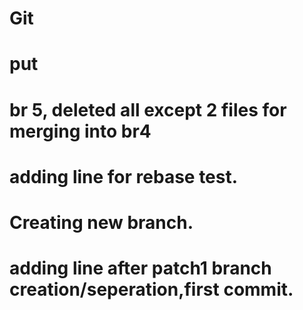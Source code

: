 # Git
# put
# br 5, deleted all except 2 files for merging into br4
# adding line for rebase test.
# Creating new branch.
# adding line after patch1 branch creation/seperation,first commit.
